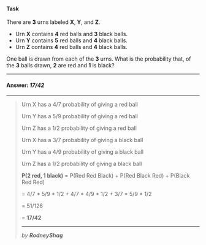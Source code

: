 #### Task

There are **3** urns labeled **X**, **Y**, and **Z**.

* Urn **X** contains **4** red balls and **3** black balls.
* Urn **Y** contains **5** red balls and **4** black balls.
* Urn **Z** contains **4** red balls and **4** black balls.

One ball is drawn from each of the **3** urns. What is the probability that, of the **3** balls drawn, **2** are red and **1** is black?

___

#### Answer: _17/42_

---

> Urn X has a 4/7 probability of giving a red ball
>
> Urn Y has a 5/9 probability of giving a red ball
>
> Urn Z has a 1/2 probability of giving a red ball
>
> Urn X has a 3/7 probability of giving a black ball
>
> Urn Y has a 4/9 probability of giving a black ball
>
> Urn Z has a 1/2 probability of giving a black ball
>
> **P(2 red, 1 black)** = P(Red Red Black) + P(Red Black Red) + P(Black Red Red)
>
> = 4/7 * 5/9 * 1/2 + 4/7 * 4/9 * 1/2 + 3/7 * 5/9 * 1/2
>
> = 51/126
>
> = **17/42**
>
> ---
>
> _by **RodneyShag**_
